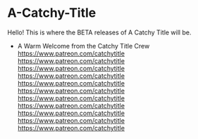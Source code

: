 # A-Catchy-Title
Hello! This is where the BETA releases of A Catchy Title will be.
- A Warm Welcome from the Catchy Title Crew
https://www.patreon.com/catchytitle 
https://www.patreon.com/catchytitle https://www.patreon.com/catchytitle https://www.patreon.com/catchytitle https://www.patreon.com/catchytitle https://www.patreon.com/catchytitle https://www.patreon.com/catchytitle https://www.patreon.com/catchytitle https://www.patreon.com/catchytitle https://www.patreon.com/catchytitle https://www.patreon.com/catchytitle 
